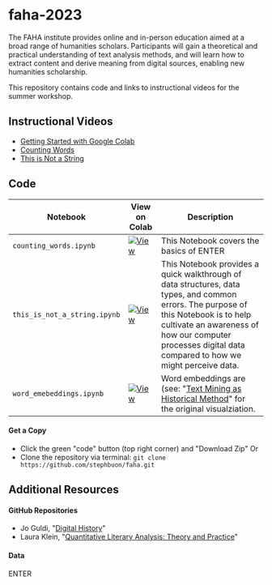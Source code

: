 # faha-2023

The FAHA institute provides online and in-person education aimed at a broad range of humanities scholars. Participants will gain a theoretical and practical understanding of text analysis methods, and will learn how to extract content and derive meaning from digital sources, enabling new humanities scholarship.

This repository contains code and links to instructional videos for the summer workshop. 

## Instructional Videos

- [Getting Started with Google Colab]()
- [Counting Words]()
- [This is Not a String]()

## Code

| Notebook | View on Colab | Description |
| --- | --- | --- |
| `counting_words.ipynb` | [![View](View)](https://colab.research.google.com/drive/1Gol8PyHlE_D2HCTHygvQAPrIUFUMlB0s?usp=sharing) | This Notebook covers the basics of ENTER |
| `this_is_not_a_string.ipynb` | [![View](View)](https://colab.research.google.com/drive/1Hr-stNw4opeRSJ8H8ShxHt4-3f3XS7av?usp=sharing) | This Notebook provides a quick walkthrough of data structures, data types, and common errors. The purpose of this Notebook is to help cultivate an awareness of how our computer processes digital data compared to how we might perceive data. |
| `word_emebeddings.ipynb` | [![View](View)](https://colab.research.google.com/drive/1h_hUx-P1fvT76TpExIAir9lZkKWl1TSs?usp=sharing) |Word embeddings are (see: "[Text Mining as Historical Method](https://github.com/stephbuon/digital-history)" for the original visualziation. |

#### Get a Copy

- Click the green "code" button (top right corner) and "Download Zip" 
Or
- Clone the repository via terminal: `git clone https://github.com/stephbuon/faha.git`

## Additional Resources

#### GitHub Repositories
- Jo Guldi, "[Digital History](https://github.com/joguldi/digital-history/tree/main)"
- Laura Klein, "[Quantitative Literary Analysis: Theory and Practice](https://github.com/emory-qtm/2023-quant-lit)"

#### Data
ENTER
